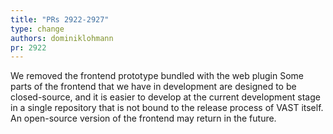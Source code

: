 ```yaml
---
title: "PRs 2922-2927"
type: change
authors: dominiklohmann
pr: 2922
---
```


We removed the frontend prototype bundled with the web plugin Some parts of the
frontend that we have in development are designed to be closed-source, and it is
easier to develop at the current development stage in a single repository that
is not bound to the release process of VAST itself. An open-source version of
the frontend may return in the future.
